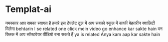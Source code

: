 # Templat-ai
नमस्कार आप सबका स्वागत है हमारे इस टेंपलेट टूल में आप सबको स्कूल में काफी बेहतरीन क्वालिटी मिलेगा behtarin I se related one click mein video go enhance kar sakte hain वन क्लिक में आप सॉफ्टवेयर वीडियो बना सकते हैं ya is related Anya kam aap kar sakte hain
